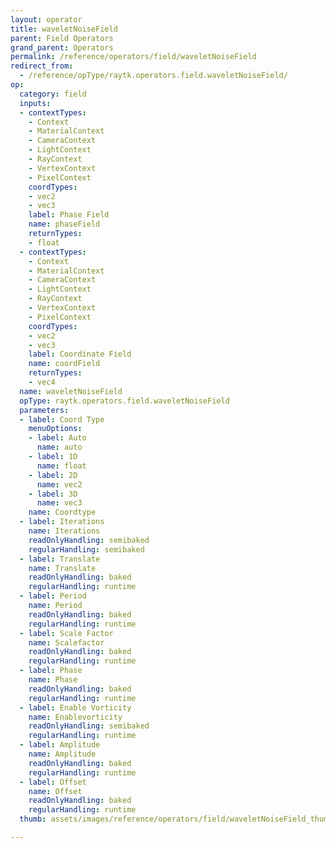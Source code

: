 ```yaml
---
layout: operator
title: waveletNoiseField
parent: Field Operators
grand_parent: Operators
permalink: /reference/operators/field/waveletNoiseField
redirect_from:
  - /reference/opType/raytk.operators.field.waveletNoiseField/
op:
  category: field
  inputs:
  - contextTypes:
    - Context
    - MaterialContext
    - CameraContext
    - LightContext
    - RayContext
    - VertexContext
    - PixelContext
    coordTypes:
    - vec2
    - vec3
    label: Phase Field
    name: phaseField
    returnTypes:
    - float
  - contextTypes:
    - Context
    - MaterialContext
    - CameraContext
    - LightContext
    - RayContext
    - VertexContext
    - PixelContext
    coordTypes:
    - vec2
    - vec3
    label: Coordinate Field
    name: coordField
    returnTypes:
    - vec4
  name: waveletNoiseField
  opType: raytk.operators.field.waveletNoiseField
  parameters:
  - label: Coord Type
    menuOptions:
    - label: Auto
      name: auto
    - label: 1D
      name: float
    - label: 2D
      name: vec2
    - label: 3D
      name: vec3
    name: Coordtype
  - label: Iterations
    name: Iterations
    readOnlyHandling: semibaked
    regularHandling: semibaked
  - label: Translate
    name: Translate
    readOnlyHandling: baked
    regularHandling: runtime
  - label: Period
    name: Period
    readOnlyHandling: baked
    regularHandling: runtime
  - label: Scale Factor
    name: Scalefactor
    readOnlyHandling: baked
    regularHandling: runtime
  - label: Phase
    name: Phase
    readOnlyHandling: baked
    regularHandling: runtime
  - label: Enable Vorticity
    name: Enablevorticity
    readOnlyHandling: semibaked
    regularHandling: runtime
  - label: Amplitude
    name: Amplitude
    readOnlyHandling: baked
    regularHandling: runtime
  - label: Offset
    name: Offset
    readOnlyHandling: baked
    regularHandling: runtime
  thumb: assets/images/reference/operators/field/waveletNoiseField_thumb.png

---
```

